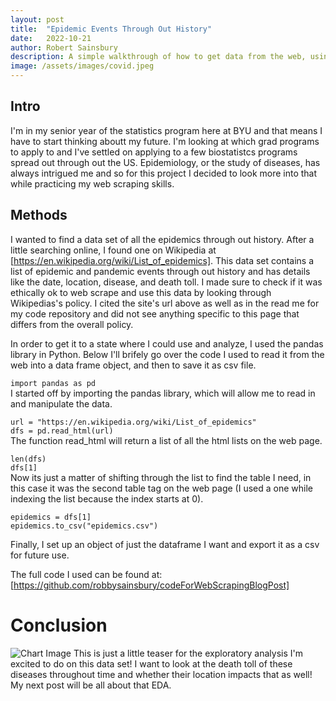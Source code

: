 ```yaml
---
layout: post
title:  "Epidemic Events Through Out History"
date:   2022-10-21
author: Robert Sainsbury
description: A simple walkthrough of how to get data from the web, using epidemioligical data as an example.
image: /assets/images/covid.jpeg
---
```


## Intro     
I'm in my senior year of the statistics program here at BYU and that means I have to start thinking aboutt my future. I'm looking at which grad programs to apply to and I've settled on applying to a few biostatistcs programs spread out through out the US. Epidemiology, or the study of diseases, has always intrigued me and so for this project I decided to look more into that while practicing my web scraping skills. 

## Methods     
I wanted to find a data set of all the epidemics through out history. After a little searching online, I found one on Wikipedia at [https://en.wikipedia.org/wiki/List_of_epidemics]. This data set contains a list of epidemic and pandemic events through out history and has details like the date, location, disease, and death toll. I made sure to check if it was ethically ok to web scrape and use this data by looking through Wikipedias's policy. I cited the site's url above as well as in the read me for my code repository and did not see anything specific to this page that differs from the overall policy.

In order to get it to a state where I could use and analyze, I used the pandas library in Python. Below I'll brifely go over the code I used to read it from the web into a data frame object, and then to save it as csv file.


`import pandas as pd`   
I started off by importing the pandas library, which will allow me to read in and manipulate the data.

`url = "https://en.wikipedia.org/wiki/List_of_epidemics"`   
`dfs = pd.read_html(url)`    
The function read_html will return a list of all the html lists on the web page.   

`len(dfs)`   
`dfs[1]`    
Now its just a matter of shifting through the list to find the table I need, in this case it was the second table tag on the web page (I used a one while indexing the list because the index starts at 0).

`epidemics = dfs[1]`     
`epidemics.to_csv("epidemics.csv")`   

Finally, I set up an object of just the dataframe I want and export it as a csv for future use.


The full code I used can be found at: [https://github.com/robbysainsbury/codeForWebScrapingBlogPost]

# Conclusion    
![Chart Image](https://raw.githubusercontent.com/robbysainsbury/stat386-projects/main/assets/images/epiChart.png)
This is just a little teaser for the exploratory analysis I'm excited to do on this data set! I want to look at the death toll of these diseases throughout time and whether their location impacts that as well! My next post will be all about that EDA.
